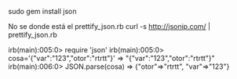 sudo gem install json

No se donde está el prettify_json.rb
curl -s http://jsonip.com/ | prettify_json.rb


irb(main):005:0> require 'json'
irb(main):005:0> cosa='{"var":"123","otor":"rtrtt"}'
=> "{\"var\":\"123\",\"otor\":\"rtrtt\"}"
irb(main):006:0> JSON.parse(cosa)
=> {"otor"=>"rtrtt", "var"=>"123"}

